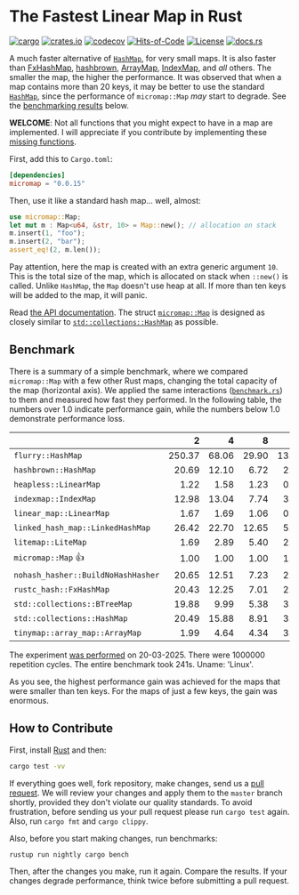 # The Fastest Linear Map in Rust

[![cargo](https://github.com/yegor256/micromap/actions/workflows/cargo.yml/badge.svg)](https://github.com/yegor256/micromap/actions/workflows/cargo.yml)
[![crates.io](https://img.shields.io/crates/v/micromap.svg)](https://crates.io/crates/micromap)
[![codecov](https://codecov.io/gh/yegor256/micromap/branch/master/graph/badge.svg)](https://codecov.io/gh/yegor256/micromap)
[![Hits-of-Code](https://hitsofcode.com/github/yegor256/micromap)](https://hitsofcode.com/view/github/yegor256/micromap)
[![License](https://img.shields.io/badge/license-MIT-green.svg)](https://github.com/yegor256/micromap/blob/master/LICENSE.txt)
[![docs.rs](https://img.shields.io/docsrs/micromap)](https://docs.rs/micromap/latest/micromap/)

A much faster alternative of
[`HashMap`](https://doc.rust-lang.org/std/collections/struct.HashMap.html),
for very small maps.
It is also faster than
[FxHashMap](https://github.com/rust-lang/rustc-hash),
[hashbrown](https://github.com/rust-lang/hashbrown),
[ArrayMap](https://github.com/robjtede/tinymap),
[IndexMap](https://crates.io/crates/indexmap),
and _all_ others.
The smaller the map, the higher the performance.
It was observed that when a map contains more than 20 keys,
it may be better to use the standard
[`HashMap`](https://doc.rust-lang.org/std/collections/struct.HashMap.html),
since the performance of `micromap::Map` _may_ start to degrade.
See the [benchmarking results](#benchmark) below.

**WELCOME**:
Not all functions that you might expect to have in a map are implemented.
I will appreciate if you contribute by implementing these
[missing functions](https://github.com/yegor256/micromap/issues).

First, add this to `Cargo.toml`:

```toml
[dependencies]
micromap = "0.0.15"
```

Then, use it like a standard hash map... well, almost:

```rust
use micromap::Map;
let mut m : Map<u64, &str, 10> = Map::new(); // allocation on stack
m.insert(1, "foo");
m.insert(2, "bar");
assert_eq!(2, m.len());
```

Pay attention, here the map is created with an extra generic argument `10`.
This is the total size of the map, which is allocated on stack when `::new()`
is called. Unlike `HashMap`, the `Map` doesn't use heap at all. If more than
ten keys will be added to the map, it will panic.

Read [the API documentation](https://docs.rs/micromap/latest/micromap/).
The struct
[`micromap::Map`](https://docs.rs/micromap/latest/micromap/struct.Map.html)
is designed as closely similar to
[`std::collections::HashMap`][std] as possible.

## Benchmark

There is a summary of a simple benchmark, where we compared `micromap::Map` with
a few other Rust maps, changing the total capacity of the map (horizontal axis).
We applied the same interactions
([`benchmark.rs`][rs])
to them and measured how fast they performed. In the following table,
the numbers over 1.0 indicate performance gain,
while the numbers below 1.0 demonstrate performance loss.

<!-- benchmark -->
| | 2 | 4 | 8 | 16 | 32 | 64 | 128 |
| --- | --: | --: | --: | --: | --: | --: | --: |
| `flurry::HashMap` | 250.37 | 68.06 | 29.90 | 13.14 | 6.38 | 3.66 | 2.10 |
| `hashbrown::HashMap` | 20.69 | 12.10 | 6.72 | 2.39 | 1.25 | 0.64 | 0.30 |
| `heapless::LinearMap` | 1.22 | 1.58 | 1.23 | 0.92 | 1.04 | 0.97 | 1.18 |
| `indexmap::IndexMap` | 12.98 | 13.04 | 7.74 | 3.17 | 1.67 | 0.94 | 0.49 |
| `linear_map::LinearMap` | 1.67 | 1.69 | 1.06 | 0.74 | 0.72 | 0.94 | 1.00 |
| `linked_hash_map::LinkedHashMap` | 26.42 | 22.70 | 12.65 | 5.18 | 2.72 | 1.57 | 0.80 |
| `litemap::LiteMap` | 1.69 | 2.89 | 5.40 | 2.71 | 1.74 | 0.93 | 0.60 |
| `micromap::Map` 👍 | 1.00 | 1.00 | 1.00 | 1.00 | 1.00 | 1.00 | 1.00 |
| `nohash_hasher::BuildNoHashHasher` | 20.65 | 12.51 | 7.23 | 2.25 | 1.24 | 0.68 | 0.33 |
| `rustc_hash::FxHashMap` | 20.43 | 12.25 | 7.01 | 2.75 | 0.98 | 0.55 | 0.32 |
| `std::collections::BTreeMap` | 19.88 | 9.99 | 5.38 | 3.13 | 1.81 | 1.16 | 0.71 |
| `std::collections::HashMap` | 20.49 | 15.88 | 8.91 | 3.57 | 1.92 | 1.07 | 0.56 |
| `tinymap::array_map::ArrayMap` | 1.99 | 4.64 | 4.34 | 3.10 | 3.48 | 4.30 | 4.36 |

The experiment [was performed][action] on 20-03-2025.
There were 1000000 repetition cycles.
The entire benchmark took 241s.
Uname: 'Linux'.

<!-- benchmark -->

As you see, the highest performance gain was achieved for the maps that
were smaller than ten keys.
For the maps of just a few keys, the gain was enormous.

## How to Contribute

First, install [Rust](https://www.rust-lang.org/tools/install) and then:

```bash
cargo test -vv
```

If everything goes well, fork repository, make changes, send us a
[pull request](https://www.yegor256.com/2014/04/15/github-guidelines.html).
We will review your changes and apply them to the `master` branch shortly,
provided they don't violate our quality standards. To avoid frustration,
before sending us your pull request please run `cargo test` again. Also,
run `cargo fmt` and `cargo clippy`.

Also, before you start making changes, run benchmarks:

```bash
rustup run nightly cargo bench
```

Then, after the changes you make, run it again. Compare the results.
If your changes
degrade performance, think twice before submitting a pull request.

[std]: https://doc.rust-lang.org/std/collections/struct.HashMap.html
[rs]: https://github.com/yegor256/micromap/blob/master/tests/benchmark.rs
[action]: https://github.com/yegor256/micromap/actions/workflows/benchmark.yml
